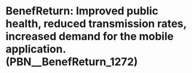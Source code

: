 # BenefReturn: __Improved public health, reduced transmission rates, increased demand for the mobile application.__ (PBN__BenefReturn_1272)


